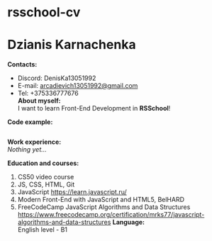 # rsschool-cv  
# Dzianis Karnachenka  
**Contacts:**  
* Discord: DenisKa13051992  
* E-mail: arcadievich13051992@gmail.com  
* Tel: +375336777676  
**About myself:**  
I want to learn Front-End Development in **RSSchool**!  
  
**Code example:**  
```
```  
  
**Work experience:**  
*Nothing yet…*  
  
**Education and courses:**  
1. CS50 video course
2. JS, CSS, HTML, Git 
3. JavaScript https://learn.javascript.ru/
4. Modern Front-End with JavaScript and HTML5, BelHARD
5. FreeCodeCamp JavaScript Algorithms and Data Structures https://www.freecodecamp.org/certification/mrks77/javascript-algorithms-and-data-structures
**Language:**  
English level - B1